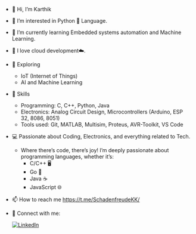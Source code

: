 - 👋 Hi, I’m Karthik
- 👀 I’m interested in Python 🐍 Language.
- 🌱 I’m currently learning Embedded systems automation and Machine Learning.
- 💞️ I love cloud development☁️.
- 🚀 Exploring
     - IoT (Internet of Things)
     - AI and Machine Learning
- 🔧 Skills
     - Programming: C, C++, Python, Java
     - Electronics: Analog Circuit Design, Microcontrollers (Arduino, ESP 32, 8086, 8051)
     - Tools used: Git, MATLAB, Multisim, Proteus, AVR-Toolkit, VS Code
- 💻 Passionate about Coding, Electronics, and everything related to Tech.
     -  Where there’s code, there’s joy! I’m deeply passionate about programming languages, whether it’s:
          - C/C++ 🖥️
          - Go 🐹
          - Java ☕
          - JavaScript 🌐
- 📫 How to reach me https://t.me/SchadenfreudeKK/
- 🔗 Connect with me:

    [![LinkedIn](https://img.shields.io/badge/-LinkedIn-0A66C2?style=flat-square&logo=linkedin&logoColor=white)](https://www.linkedin.com/in/kethari-karthik-190a6930a)
<!--
<p style="text-align: left; margin-left: 50px;">
  <a href="[https://www.linkedin.com/in/kethari-karthik-190a6930a]" target="_blank">
    <img src="https://raw.githubusercontent.com/rahuldkjain/github-profile-readme-generator/master/src/images/icons/Social/linked-in-alt.svg" alt="linkedin.com" height="30" width="40" />
  </a>
</p>
-->

<!--[![Linked-In](https://raw.githubusercontent.com/EurydiceReverie/EurydiceReverie/c7f537f2c09e67d08e349d8f524d9cf804c48097/Linked%20In%20(3).svg)](https://www.linkedin.com/in/kethari-karthik-190a6930a)-->

<!--
**EurydiceReverie/EurydiceReverie** is a ✨ _special_ ✨ repository because its `README.md` (this file) appears on your GitHub profile.

Here are some ideas to get you started:

- 🔭 I’m currently working on ...
- 🌱 I’m currently learning ...
- 👯 I’m looking to collaborate on ...
- 🤔 I’m looking for help with ...
- 💬 Ask me about ...
- 📫 How to reach me: ...
- 😄 Pronouns: ...
- ⚡ Fun fact: ...
-->
